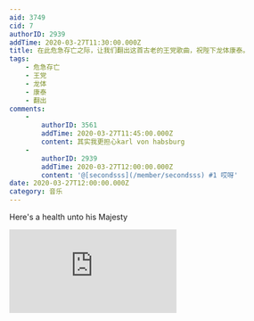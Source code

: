 ```yaml
---
aid: 3749
cid: 7
authorID: 2939
addTime: 2020-03-27T11:30:00.000Z
title: 在此危急存亡之际，让我们翻出这首古老的王党歌曲，祝陛下龙体康泰。
tags:
    - 危急存亡
    - 王党
    - 龙体
    - 康泰
    - 翻出
comments:
    -
        authorID: 3561
        addTime: 2020-03-27T11:45:00.000Z
        content: 其实我更担心karl von habsburg
    -
        authorID: 2939
        addTime: 2020-03-27T12:00:00.000Z
        content: '@[secondsss](/member/secondsss) #1 哎呀'
date: 2020-03-27T12:00:00.000Z
category: 音乐
---
```


Here's a health unto his Majesty

<div class="videowrapper"><iframe src="https://www.youtube.com/embed/Nn--GfLaKRk" frameborder="0" allow="accelerometer; autoplay; encrypted-media; gyroscope; picture-in-picture" allowfullscreen=""></iframe></div>
